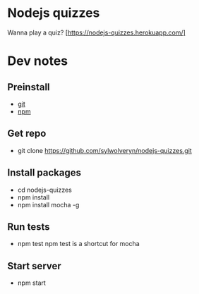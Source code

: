 
# Nodejs quizzes
Wanna play a quiz?
[https://nodejs-quizzes.herokuapp.com/]

# Dev notes
## Preinstall
* [git](https://git-scm.com/downloads)
* [npm](https://nodejs.org/en/download/)

## Get repo
* git clone https://github.com/sylwolveryn/nodejs-quizzes.git

## Install packages
* cd nodejs-quizzes
* npm install
* npm install mocha -g

## Run tests
* npm test
npm test is a shortcut for mocha

## Start server
* npm start


